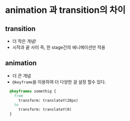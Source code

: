 # animation 과 transition의 차이
## transition
- 더 작은 개념!
- 시작과 끝 사이 즉, 한 stage간의 에니메이션만 적용
## animation
- 더 큰 개념
- `@keyframe`을 이용하여 더 다양한 걸 설정 할수 있다.
```css
  @keyframes somethig {
    from
      transform: translateY(20px)
    to
      transform: translateY(0)
  }
```
